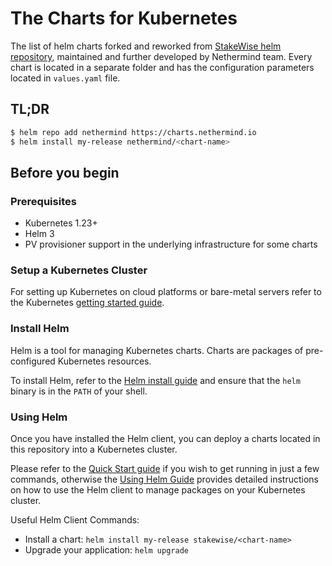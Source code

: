 # The Charts for Kubernetes

The list of helm charts forked and reworked from [StakeWise helm repository](https://github.com/stakewise/helm-charts), maintained and further developed by Nethermind team. Every chart is located in a separate folder and has the configuration parameters located in `values.yaml` file.

## TL;DR

```bash
$ helm repo add nethermind https://charts.nethermind.io
$ helm install my-release nethermind/<chart-name>
```

## Before you begin

### Prerequisites

- Kubernetes 1.23+
- Helm 3
- PV provisioner support in the underlying infrastructure for some charts

### Setup a Kubernetes Cluster

For setting up Kubernetes on cloud platforms or bare-metal servers refer to the
Kubernetes [getting started guide](http://kubernetes.io/docs/getting-started-guides/).

### Install Helm

Helm is a tool for managing Kubernetes charts. Charts are packages of pre-configured Kubernetes resources.

To install Helm, refer to the [Helm install guide](https://github.com/helm/helm#install) and ensure that the `helm`
binary is in the `PATH` of your shell.

### Using Helm

Once you have installed the Helm client, you can deploy a charts located in this repository into a Kubernetes cluster.

Please refer to the [Quick Start guide](https://helm.sh/docs/intro/quickstart/) if you wish to get running in just a few
commands, otherwise the [Using Helm Guide](https://helm.sh/docs/intro/using_helm/) provides detailed instructions on how
to use the Helm client to manage packages on your Kubernetes cluster.

Useful Helm Client Commands:

* Install a chart: `helm install my-release stakewise/<chart-name>`
* Upgrade your application: `helm upgrade`
